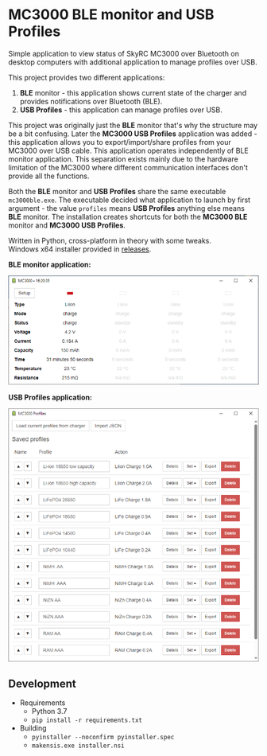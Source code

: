 MC3000 BLE monitor and USB Profiles
===================================

Simple application to view status of SkyRC MC3000 over Bluetooth on desktop computers 
with additional application to manage profiles over USB.

This project provides two different applications:
1) **BLE** monitor - this application shows current state of the charger
   and provides notifications over Bluetooth (BLE).
2) **USB Profiles** - this application can manage profiles over USB.

This project was originally just the **BLE** monitor that's why the structure may be a bit confusing.
Later the **MC3000 USB Profiles** application was added - this application allows you to export/import/share profiles
from your MC3000 over USB cable. This application operates independently of BLE monitor application. 
This separation exists mainly due to the hardware limitation of the MC3000 where different communication interfaces
don't provide all the functions.

Both the **BLE** monitor and **USB Profiles** share the same executable `mc3000ble.exe`.
The executable decided what application to launch by first argument - the value `profiles` 
means **USB Profiles** anything else means **BLE** monitor. 
The installation creates shortcuts for both the **MC3000 BLE** monitor and **MC3000 USB Profiles**.

Written in Python, cross-platform in theory with some tweaks.\
Windows x64 installer provided in [releases](https://github.com/kolinger/skyrc-mc3000/releases).

**BLE monitor application:**

![monitor](resources/monitor.png)


**USB Profiles application:**

![profiles](resources/profiles.png)

Development
-----------

- Requirements
  - Python 3.7
  - `pip install -r requirements.txt`
- Building
  - `pyinstaller --noconfirm pyinstaller.spec`
  - `makensis.exe installer.nsi`
